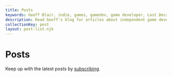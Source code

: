 ```yaml
---
title: Posts
keywords: Geoff Blair, indie, games, gamedev, game developer, Lost Decade Games, LDG, blog
description: Read Geoff's blog for articles about independent game development, running a small business, his travels, and interests.
collectionKey: post
layout: post-list.njk
---
```


# Posts

Keep up with the latest posts by [subscribing](/subscribe/).
